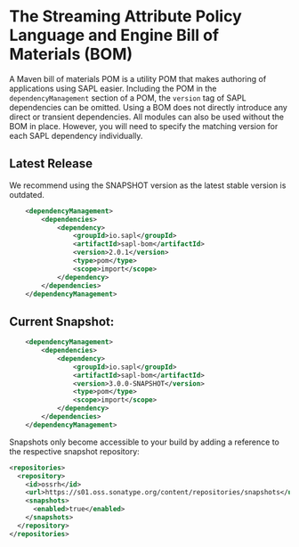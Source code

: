 # The Streaming Attribute Policy Language and Engine Bill of Materials (BOM)

A Maven bill of materials POM is a utility POM that makes authoring of applications using SAPL easier.
Including the POM in the `dependencyManagement` section of a POM, the `version` tag of SAPL dependencies can be omitted. Using a BOM does not directly introduce any direct or transient dependencies. All modules can also be used without the BOM in place. However, you will need to specify the matching version for each SAPL dependency individually.


## Latest Release 

We recommend using the SNAPSHOT version as the latest stable version is outdated.

```xml
	<dependencyManagement>
		<dependencies>
			<dependency>
				<groupId>io.sapl</groupId>
				<artifactId>sapl-bom</artifactId>
				<version>2.0.1</version>
				<type>pom</type>
				<scope>import</scope>
			</dependency>
		</dependencies>			
	</dependencyManagement>
```

## Current Snapshot:

```XML
	<dependencyManagement>
		<dependencies>
			<dependency>
				<groupId>io.sapl</groupId>
				<artifactId>sapl-bom</artifactId>
				<version>3.0.0-SNAPSHOT</version>
				<type>pom</type>
				<scope>import</scope>
			</dependency>
		</dependencies>			
	</dependencyManagement>
```

Snapshots only become accessible to your build by adding a reference to the respective snapshot repository:

```xml
<repositories>
  <repository>
    <id>ossrh</id>
    <url>https://s01.oss.sonatype.org/content/repositories/snapshots</url>
    <snapshots>
      <enabled>true</enabled>
    </snapshots>
  </repository>
</repositories>
```
